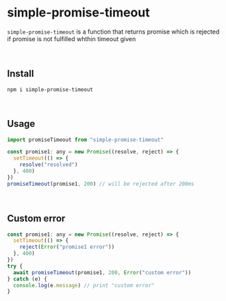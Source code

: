 # simple-promise-timeout

`simple-promise-timeout` is a function that returns promise which is rejected if promise is not fulfilled whthin timeout given

<br>

## Install

```
npm i simple-promise-timeout
```

<br>

## Usage

```javascript
import promiseTimeout from "simple-promise-timeout"

const promise1: any = new Promise((resolve, reject) => {
  setTimeout(() => {
    resolve("resolved")
  }, 400)
})
promiseTimeout(promise1, 200) // will be rejected after 200ms
```

<br>

## Custom error

```javascript
const promise1: any = new Promise((resolve, reject) => {
  setTimeout(() => {
    reject(Error("promise1 error"))
  }, 400)
})
try {
  await promiseTimeout(promise1, 200, Error("custom error"))
} catch (e) {
  console.log(e.message) // print "custom error"
}
```
